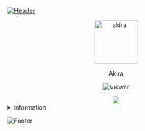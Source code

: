 [![Header](https://capsule-render.vercel.app/api?type=waving&color=5865F2&height=120&fontAlignY=25&section=header&fontAlign=25&animation=twinkling&text=Welcome%20to%20my%20GitHub%20profile!&fontSize=24&fontColor=fff)](#)

<p align="center"><img src="https://encrypted-tbn0.gstatic.com/images?q=tbn:ANd9GcRCwy_qNDh2QUCkJXLUi_9oVXrrenC8EChr1w&usqp=CAU" width="100" height="100" alt="akira"></p>
<p align="center">Akira</p>
<p align="center"><img src="https://komarev.com/ghpvc/?username=Akira&label=Viewer:" alt="Viewer"></p>

<div align="center">
  <a href="#">
    <img src="https://readme-typing-svg.herokuapp.com/?lines=Hello+guys+!;My+name+is+Akira;And+I+am+a+Web+Developer;Thank+for+reading+and+love+you+so+much+!&center=true&width=450&height=45"/>
  </a>
</div>

<details>
  
<summary>Information</summary>
 
<!-- ### Belong to:
- <a href="https://github.com/J4F-Studio">C4F Studio</a> -->

### IDE:
![Vim](https://img.shields.io/badge/VIM-%2311AB00.svg?style=for-the-badge&logo=vim&logoColor=white)
![Visual Studio Code](https://img.shields.io/badge/Visual%20Studio%20Code-0078d7.svg?style=for-the-badge&logo=visual-studio-code&logoColor=white)
![Visual Studio](https://img.shields.io/badge/Visual%20Studio-5C2D91.svg?style=for-the-badge&logo=visual-studio&logoColor=white)
![Neovim](https://img.shields.io/badge/NeoVim-%2357A143.svg?&style=for-the-badge&logo=neovim&logoColor=white)
![Sublime Text](https://img.shields.io/badge/sublime_text-%23575757.svg?style=for-the-badge&logo=sublime-text&logoColor=important)

### Programing Language:
![C](https://img.shields.io/badge/c-%2300599C.svg?style=for-the-badge&logo=c&logoColor=white)
![C#](https://img.shields.io/badge/c%23-%23239120.svg?style=for-the-badge&logo=c-sharp&logoColor=white)
![C++](https://img.shields.io/badge/c++-%2300599C.svg?style=for-the-badge&logo=c%2B%2B&logoColor=white)
![Python](https://img.shields.io/badge/python-3670A0?style=for-the-badge&logo=python&logoColor=ffdd54)
![HTML5](https://img.shields.io/badge/html5-%23E34F26.svg?style=for-the-badge&logo=html5&logoColor=white)
![Markdown](https://img.shields.io/badge/markdown-%23000000.svg?style=for-the-badge&logo=markdown&logoColor=white)
![CSS3](https://img.shields.io/badge/css3-%231572B6.svg?style=for-the-badge&logo=css3&logoColor=white)
![JavaScript](https://img.shields.io/badge/javascript-%23323330.svg?style=for-the-badge&logo=javascript&logoColor=%23F7DF1E)
![Java](https://img.shields.io/badge/java-%23ED8B00.svg?style=for-the-badge&logo=java&logoColor=white)

### OS:
![Manjaro](https://img.shields.io/badge/Manjaro-35BF5C?style=for-the-badge&logo=Manjaro&logoColor=white)
![Windows](https://img.shields.io/badge/Windows-0078D6?style=for-the-badge&logo=windows&logoColor=white)
![Android](https://img.shields.io/badge/Android-3DDC84?style=for-the-badge&logo=android&logoColor=white)

## Github Streak
[![GitHub Streak](http://github-readme-streak-stats.herokuapp.com?user=ooAkira&theme=radical)](https://www.github.com/ooAkira)

<!-- ## Github Stats
[![ooAkira's GitHub stats](https://github-readme-stats.vercel.app/api?username=ooAkira&count_private=true&show_icons=true&theme=radical)](https://www.github.com/ooAkira) -->

## Languages
[![Top Langs](https://github-readme-stats.vercel.app/api/top-langs/?username=ooAkira&&langs_count=10&theme=radical&hide=html&layout=compact)](https://www.github.com/ooAkira)

## Contact:
- Email: <code>lee.quockhanh11107@gmail.com</code>
</details>

![Footer](https://capsule-render.vercel.app/api?type=waving&color=5865F2&height=120&fontAlignY=75&section=footer&fontAlign=25&animation=twinkling&text=That%27s%20all,%20have%20a%20good%20day!&fontSize=24&fontColor=fff)
